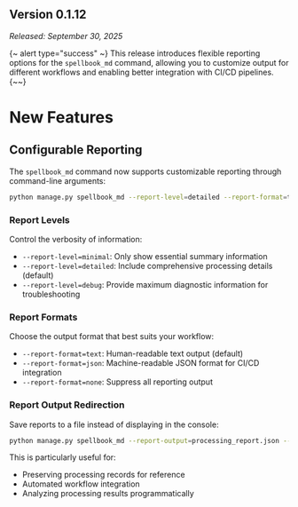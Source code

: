 ## **Version 0.1.12**

*Released: September 30, 2025*

{~ alert type="success" ~}
This release introduces flexible reporting options for the `spellbook_md` command, allowing you to customize output for different workflows and enabling better integration with CI/CD pipelines.
{~~}

# New Features

## Configurable Reporting

The `spellbook_md` command now supports customizable reporting through command-line arguments:

```bash
python manage.py spellbook_md --report-level=detailed --report-format=text
```

### Report Levels

Control the verbosity of information:

- `--report-level=minimal`: Only show essential summary information
- `--report-level=detailed`: Include comprehensive processing details (default)
- `--report-level=debug`: Provide maximum diagnostic information for troubleshooting

### Report Formats

Choose the output format that best suits your workflow:

- `--report-format=text`: Human-readable text output (default)
- `--report-format=json`: Machine-readable JSON format for CI/CD integration
- `--report-format=none`: Suppress all reporting output

### Report Output Redirection

Save reports to a file instead of displaying in the console:

```bash
python manage.py spellbook_md --report-output=processing_report.json --report-format=json
```

This is particularly useful for:

- Preserving processing records for reference
- Automated workflow integration
- Analyzing processing results programmatically